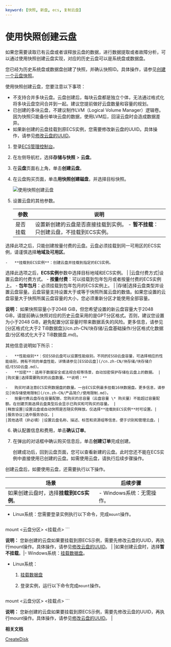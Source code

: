 ```yaml
---
keyword: [快照, 新盘, ecs, 复制云盘]
---
```


# 使用快照创建云盘

如果您需要读取已有云盘或者误释放云盘的数据，进行数据提取或者故障分析，可以通过使用快照创建云盘实现，对应的历史云盘可以是系统盘或数据盘。

您已经为历史系统盘或数据盘创建了快照，并确认快照ID。具体操作，请参见[创建一个云盘快照](/cn.zh-CN/快照/使用快照/创建一个云盘快照.md)。

使用快照创建云盘，您要注意以下事项：

-   不支持合并多块云盘。云盘创建后，每块云盘都是独立个体，无法通过格式化将多块云盘空间合并到一起。建议您提前做好云盘数量和容量的规划。
-   已创建的多块云盘，不建议制作LVM（Logical Volume Manager）逻辑卷。因为快照只能备份单块云盘的数据，使用LVM后，回滚云盘时会造成数据差异。
-   如果新创建的云盘挂载到原ECS实例，您需要修改新云盘的UUID。具体操作，请参见[修改云盘的UUID](/cn.zh-CN/最佳实践/块存储/修改云盘的UUID.md)。

1.  登录[ECS管理控制台](https://ecs.console.aliyun.com)。

2.  在左侧导航栏，选择**存储与快照** \> **云盘**。

3.  在**云盘**页面右上角，单击**创建云盘**。

4.  在云盘购买页面，单击**用快照创建磁盘**，并选择目标快照。

    ![使用快照创建云盘](https://static-aliyun-doc.oss-accelerate.aliyuncs.com/assets/img/zh-CN/4063359951/p4416.png)

5.  设置云盘的其他参数。

    |参数|说明|
    |--|--|
    |是否挂载|设置新创建的云盘是否直接挂载到实例。    -   **暂不挂载**：只创建云盘，不挂载到ECS实例。

选择此项之后，只能创建按量付费的云盘。云盘必须挂载到同一可用区的ECS实例，请谨慎选择**地域及可用区**。

    -   **挂载到ECS实例**：创建云盘并挂载到指定的ECS实例。

选择此选项之后，**ECS实例**参数中选择目标地域和ECS实例。 |
    |云盘付费方式|设置云盘的付费方式。    -   **按量付费**：可以挂载到包年包月或者按量付费的ECS实例上。
    -   **包年包月**：必须挂载到包年包月的ECS实例上。 |
    |存储|选择云盘类型并设置云盘容量。云盘容量支持设置大于或等于快照所属云盘的数值。如果您设置的云盘容量大于快照所属云盘容量的大小，您必须重新分区才能使用全部容量。

**说明：** 如果快照容量小于2048 GiB，但您希望设置的新云盘容量大于2048 GiB，请提前确认快照对应的历史云盘采用的是GPT分区格式。否则，建议您设置为小于2048 GiB，避免配置分区容量时带来数据丢失的风险。更多信息，请参见[分区格式化大于2 TiB数据盘](/cn.zh-CN/块存储/云盘基础操作/分区格式化数据盘/分区格式化大于2 TiB数据盘.md)。

其他信息说明如下所示：

    -   **性能级别**：仅ESSD云盘可以设置性能级别。不同的ESSD云盘容量，可选择相应的性能级别，拥有不同的单盘性能，详情请参见[ESSD云盘](/cn.zh-CN/块存储/块存储介绍/ESSD云盘.md)。
    -   **加密**：适用于数据安全或法规合规等场景，自动加密保护存储在云盘上的数据。 |
    |购买量|选择需要购买的云盘数量。**说明：**

    -   购买时请注意ECS实例数据盘的数量。一台ECS实例最多挂载16块数据盘。更多信息，请参见[块存储使用限制](/cn.zh-CN/产品简介/使用限制.md)。
    -   按量付费云盘存在容量配额，您购买的总容量（云盘容量 \* 购买量）不能超过容量配额。在创建页面选择云盘类型后会显示已购买和可购买的容量。 |
    |释放设置|设置云盘或自动快照是否随实例释放。仅选择**挂载到ECS实例**时可设置。|
    |服务协议|选中服务协议。|
    |其他选项（非必填）|设置云盘名称、描述、标签和资源组等信息，便于识别和管理云盘。|

6.  确认配置信息和费用，单击**确认订单**。

7.  在弹出的对话框中确认购买信息后，单击**创建订单**完成创建。

    创建成功后，回到云盘页面，您可以查看新建的云盘。此时您还不能在ECS实例中直接使用已创建的云盘。如需使用云盘，请执行后续步骤操作。


创建云盘后，如要使用云盘，还需要执行以下操作。

|场景|后续步骤|
|--|----|
|如果创建云盘时，选择**挂载到ECS实例**。|-   Windows系统：无需操作。
-   Linux系统：您需要登录实例执行以下命令，完成`mount`操作。

    ```
mount <云盘分区> <挂载点>
    ```

**说明：** 您新创建的云盘如果要挂载到原ECS示例，需要先修改云盘的UUID，再执行mount操作。具体操作，请参见[修改云盘的UUID](/cn.zh-CN/最佳实践/块存储/修改云盘的UUID.md)。 |
|如果创建云盘时，选择**暂不挂载**。|-   Windows系统：[挂载数据盘](/cn.zh-CN/块存储/云盘基础操作/挂载数据盘.md)。
-   Linux系统：

    1.  [挂载数据盘](/cn.zh-CN/块存储/云盘基础操作/挂载数据盘.md)
    2.  登录实例，运行以下命令完成`mount`操作。

        ```
mount <云盘分区> <挂载点>
        ```

**说明：** 您新创建的云盘如果要挂载到原ECS示例，需要先修改云盘的UUID，再执行mount操作。具体操作，请参见[修改云盘的UUID](/cn.zh-CN/最佳实践/块存储/修改云盘的UUID.md)。 |

**相关文档**  


[CreateDisk](/cn.zh-CN/API参考/块存储/CreateDisk.md)

